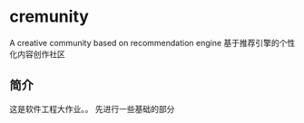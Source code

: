# cremunity
A creative community based on recommendation engine 基于推荐引擎的个性化内容创作社区

## 简介
这是软件工程大作业。。
先进行一些基础的部分